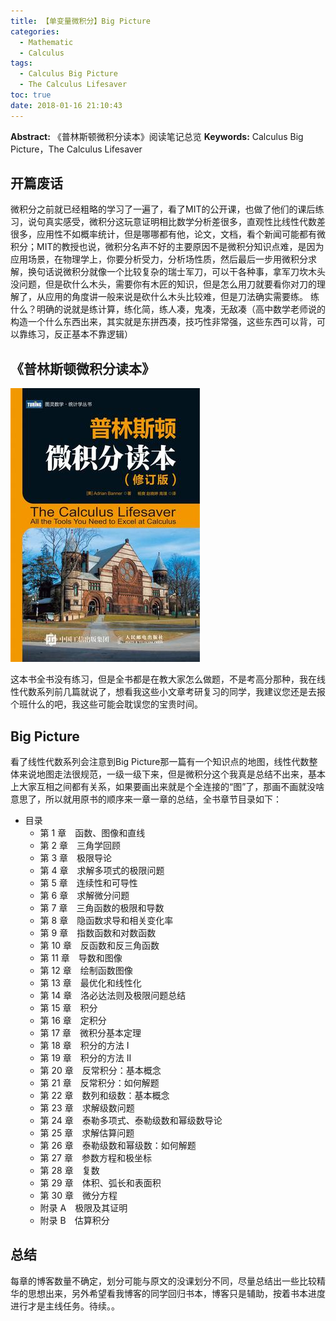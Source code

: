 ```yaml
---
title: 【单变量微积分】Big Picture
categories:
  - Mathematic
  - Calculus
tags:
  - Calculus Big Picture
  - The Calculus Lifesaver
toc: true
date: 2018-01-16 21:10:43
---
```


**Abstract:** 《普林斯顿微积分读本》阅读笔记总览
**Keywords:** Calculus Big Picture，The Calculus Lifesaver

<!--more-->
## 开篇废话
微积分之前就已经粗略的学习了一遍了，看了MIT的公开课，也做了他们的课后练习，说句真实感受，微积分这玩意证明相比数学分析差很多，直观性比线性代数差很多，应用性不如概率统计，但是哪哪都有他，论文，文档，看个新闻可能都有微积分；MIT的教授也说，微积分名声不好的主要原因不是微积分知识点难，是因为应用场景，在物理学上，你要分析受力，分析场性质，然后最后一步用微积分求解，换句话说微积分就像一个比较复杂的瑞士军刀，可以干各种事，拿军刀坎木头没问题，但是砍什么木头，需要你有木匠的知识，但是怎么用刀就要看你对刀的理解了，从应用的角度讲一般来说是砍什么木头比较难，但是刀法确实需要练。
练什么？明确的说就是练计算，练化简，练人凑，鬼凑，无敌凑（高中数学老师说的构造一个什么东西出来，其实就是东拼西凑，技巧性非常强，这些东西可以背，可以靠练习，反正基本不靠逻辑）
## 《普林斯顿微积分读本》
![CL](Math-Calculus-CL-Big-Picture/cover.jpg)

这本书全书没有练习，但是全书都是在教大家怎么做题，不是考高分那种，我在线性代数系列前几篇就说了，想看我这些小文章考研复习的同学，我建议您还是去报个班什么的吧，我这些可能会耽误您的宝贵时间。
## Big Picture
看了线性代数系列会注意到Big Picture那一篇有一个知识点的地图，线性代数整体来说地图走法很规范，一级一级下来，但是微积分这个我真是总结不出来，基本上大家互相之间都有关系，如果要画出来就是个全连接的“图”了，那画不画就没啥意思了，所以就用原书的顺序来一章一章的总结，全书章节目录如下：
- 目录
  - 第 1 章　函数、图像和直线
  - 第 2 章　三角学回顾
  - 第 3 章　极限导论
  - 第 4 章　求解多项式的极限问题
  - 第 5 章　连续性和可导性
  - 第 6 章　求解微分问题
  - 第 7 章　三角函数的极限和导数
  - 第 8 章　隐函数求导和相关变化率
  - 第 9 章　指数函数和对数函数
  - 第 10 章　反函数和反三角函数
  - 第 11 章　导数和图像
  - 第 12 章　绘制函数图像
  - 第 13 章　最优化和线性化
  - 第 14 章　洛必达法则及极限问题总结
  - 第 15 章　积分
  - 第 16 章　定积分
  - 第 17 章　微积分基本定理
  - 第 18 章　积分的方法 I
  - 第 19 章　积分的方法 II
  - 第 20 章　反常积分：基本概念
  - 第 21 章　反常积分：如何解题
  - 第 22 章　数列和级数：基本概念
  - 第 23 章　求解级数问题
  - 第 24 章　泰勒多项式、泰勒级数和幂级数导论
  - 第 25 章　求解估算问题
  - 第 26 章　泰勒级数和幂级数：如何解题
  - 第 27 章　参数方程和极坐标
  - 第 28 章　复数
  - 第 29 章　体积、弧长和表面积
  - 第 30 章　微分方程
  - 附录 A　极限及其证明
  - 附录 B　估算积分

## 总结
每章的博客数量不确定，划分可能与原文的没课划分不同，尽量总结出一些比较精华的思想出来，另外希望看我博客的同学回归书本，博客只是辅助，按着书本进度进行才是主线任务。待续。。
